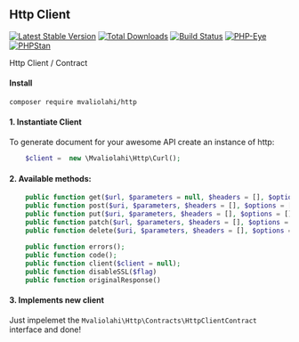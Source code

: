 ## Http Client

[![Latest Stable Version](https://poser.pugx.org/mvaliolahi/http/v/stable)](https://packagist.org/packages/mvaliolahi/http)
[![Total Downloads](https://poser.pugx.org/mvaliolahi/http/downloads)](https://packagist.org/packages/mvaliolahi/http)
[![Build Status](https://travis-ci.org/mvaliolahi/http.svg?branch=master)](https://travis-ci.org/mvaliolahi/http)
[![PHP-Eye](https://php-eye.com/badge/mvaliolahi/http/tested.svg?style=flat)](https://php-eye.com/package/mvaliolahi/http)
[![PHPStan](https://img.shields.io/badge/PHPStan-enabled-brightgreen.svg?style=flat)](https://github.com/phpstan/phpstan) 
<!-- [![StyleCI](https://github.styleci.io/repos/165880013/shield?style=flat)](https://github.styleci.io/repos/165880013) -->
<!-- [![codecov](https://codecov.io/gh/mvaliolahi/http/branch/master/graph/badge.svg)](https://codecov.io/gh/mvaliolahi/http) --> 

Http Client / Contract

#### Install

```bash
composer require mvaliolahi/http
```

#### 1. Instantiate Client
To generate document for your awesome API create an instance of http:

```php
    $client =  new \Mvaliolahi\Http\Curl();
```

#### 2. Available methods:

```php
    public function get($url, $parameters = null, $headers = [], $options = []);
    public function post($uri, $parameters, $headers = [], $options = []);
    public function put($uri, $parameters, $headers = [], $options = []);
    public function patch($url, $parameters, $headers = [], $options = []);
    public function delete($uri, $parameters, $headers = [], $options = []);
    
    public function errors();
    public function code();
    public function client($client = null);
    public function disableSSL($flag)
    public function originalResponse()
```    


#### 3. Implements new client

Just impelemet the `Mvaliolahi\Http\Contracts\HttpClientContract` interface and done!
